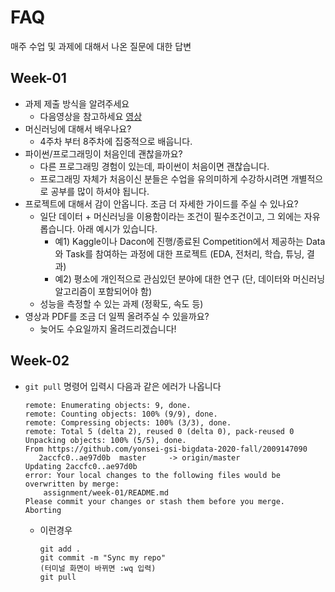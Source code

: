 # FAQ
매주 수업 및 과제에 대해서 나온 질문에 대한 답변

## Week-01
- 과제 제출 방식을 알려주세요
    - 다음영상을 참고하세요 [영상](https://www.loom.com/share/936a6a621d9b4e01813143d4df7bf2ba)
- 머신러닝에 대해서 배우나요?
    - 4주차 부터 8주차에 집중적으로 배웁니다.
- 파이썬/프로그래밍이 처음인데 괜찮을까요?
    - 다른 프로그래밍 경험이 있는데, 파이썬이 처음이면 괜찮습니다.
    - 프로그래밍 자체가 처음이신 분들은 수업을 유의미하게 수강하시려면 개별적으로 공부를 많이 하셔야 됩니다.
- 프로젝트에 대해서 감이 안옵니다. 조금 더 자세한 가이드를 주실 수 있나요?
    - 일단 데이터 + 머신러닝을 이용함이라는 조건이 필수조건이고, 그 외에는 자유롭습니다. 아래 예시가 있습니다.
        - 예1) Kaggle이나 Dacon에 진행/종료된 Competition에서 제공하는 Data와 Task를 참여하는 과정에 대한 프로젝트 (EDA, 전처리, 학습, 튜닝, 결과)
        - 예2) 평소에 개인적으로 관심있던 분야에 대한 연구 (단, 데이터와 머신러닝 알고리즘이 포함되어야 함)
    - 성능을 측정할 수 있는 과제 (정확도, 속도 등)
- 영상과 PDF를 조금 더 일찍 올려주실 수 있을까요?
    - 늦어도 수요일까지 올려드리겠습니다!

## Week-02
- `git pull` 명령어 입력시 다음과 같은 에러가 나옵니다
    ```
    remote: Enumerating objects: 9, done.
    remote: Counting objects: 100% (9/9), done.
    remote: Compressing objects: 100% (3/3), done.
    remote: Total 5 (delta 2), reused 0 (delta 0), pack-reused 0
    Unpacking objects: 100% (5/5), done.
    From https://github.com/yonsei-gsi-bigdata-2020-fall/2009147090
       2accfc0..ae97d0b  master     -> origin/master
    Updating 2accfc0..ae97d0b
    error: Your local changes to the following files would be overwritten by merge:
        assignment/week-01/README.md
    Please commit your changes or stash them before you merge.
    Aborting
    ```
    - 이런경우 
        ```
        git add .
        git commit -m "Sync my repo"
        (터미널 화면이 바뀌면 :wq 입력)
        git pull
        ```
